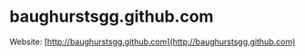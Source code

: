 baughurstsgg.github.com
=======================

Website: [http://baughurstsgg.github.com](http://baughurstsgg.github.com)
